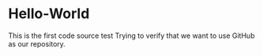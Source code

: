 # Hello-World
This is the first code source test
Trying to verify that we want to use GitHub as our repository.
